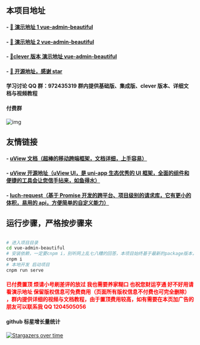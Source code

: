 ## 本项目地址

#### - [🚀 演示地址 1 vue-admin-beautiful ](https://chu1204505056.gitee.io/vue-admin-beautiful)

#### - [🚀 演示地址 2 vue-admin-beautiful ](http://beautiful.panm.cn/vue-admin-beautiful)

#### - [🚀clever 版本 演示地址 vue-admin-beautiful ](http://beautiful.panm.cn/vue-admin-clever)

#### - [🚀 开源地址，感谢 star](https://github.com/chuzhixin/vue-admin-beautiful)

#### 学习讨论 QQ 群：972435319 群内提供基础版、集成版、clever 版本、详细文档与视频教程

#### 付费群

![img](https://chu1204505056.gitee.io/byui-bookmarks/img/ewm.png)

## 友情链接

#### - [uView 文档（超棒的移动跨端框架，文档详细，上手容易）](https://uviewui.com/)

#### - [uView 开源地址（uView UI，是 uni-app 生态优秀的 UI 框架，全面的组件和便捷的工具会让您信手拈来，如鱼得水）](https://github.com/YanxinNet/uView)

#### - [luch-request（基于 Promise 开发的跨平台、项目级别的请求库，它有更小的体积，易用的 api，方便简单的自定义能力）](https://www.quanzhan.co/luch-request)

## 运行步骤，严格按步骤来

```bash

# 进入项目目录
cd vue-admin-beautiful
# 安装依赖，一定要cnpm i，别听网上乱七八糟的回答，本项目始终基于最新的package版本，cnpm不会出现任何问题，置于怎么安装cnpm自行百度
cnpm i
# 本地开发 启动项目
cnpm run serve
```

#### <font color="red">已付费置顶 烦请小号刷差评的放过 我也需要养家糊口 也祝您财运亨通 好不好用请看演示地址 保留版权信息可免费商用（页面所有版权信息不付费也可完全删除） ，群内提供详细的视频与文档教程，由于置顶费用较高，如有需要在本页加广告的朋友可以联系我 QQ 1204505056</font>

#### github 标星增长量统计

[![Stargazers over time](https://starcharts.herokuapp.com/chuzhixin/vue-admin-beautiful.svg)](https://github.com/chuzhixin/vue-admin-beautiful)
